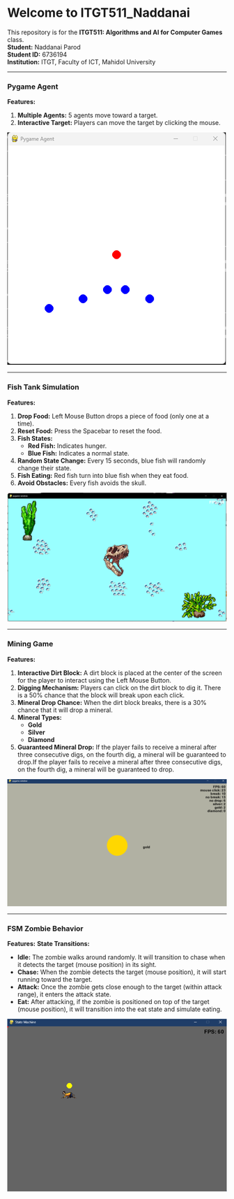 # Welcome to ITGT511_Naddanai

This repository is for the **ITGT511: Algorithms and AI for Computer Games** class.  
**Student:** Naddanai Parod  
**Student ID:** 6736194  
**Institution:** ITGT, Faculty of ICT, Mahidol University

---

### Pygame Agent
**Features:**
1. **Multiple Agents:** 5 agents move toward a target.
2. **Interactive Target:** Players can move the target by clicking the mouse.

![Pygame Agent](https://github.com/naddanai55/ITGT511_Naddanai/blob/main/Pic/Pygame%20Agent.png)

---

### Fish Tank Simulation
**Features:**
1. **Drop Food:** Left Mouse Button drops a piece of food (only one at a time).
2. **Reset Food:** Press the Spacebar to reset the food.
3. **Fish States:**
   - **Red Fish:** Indicates hunger.
   - **Blue Fish:** Indicates a normal state.
4. **Random State Change:** Every 15 seconds, blue fish will randomly change their state.
5. **Fish Eating:** Red fish turn into blue fish when they eat food.
6. **Avoid Obstacles:** Every fish avoids the skull.

![Fish Tank](https://github.com/naddanai55/ITGT511_Naddanai/blob/main/Pic/fish%20tank.png)

---
### Mining Game
**Features:**
1. **Interactive Dirt Block:** A dirt block is placed at the center of the screen for the player to interact using the Left Mouse Button.
2. **Digging Mechanism:** Players can click on the dirt block to dig it. There is a 50% chance that the block will break upon each click.
3. **Mineral Drop Chance:** When the dirt block breaks, there is a 30% chance that it will drop a mineral.
4. **Mineral Types:** 
   - **Gold**
   - **Silver**
   - **Diamond**
5. **Guaranteed Mineral Drop:** If the player fails to receive a mineral after three consecutive digs, on the fourth dig, a mineral will be guaranteed to drop.If the player fails to receive a mineral after three consecutive digs, on the fourth dig, a mineral will be guaranteed to drop.

![Fish Tank](https://github.com/naddanai55/ITGT511_Naddanai/blob/main/Pic/mining_game.png)

---
### FSM Zombie Behavior
**Features:**
**State Transitions:**
 - **Idle:** The zombie walks around randomly. It will transition to chase when it detects the target (mouse position) in its sight.
 - **Chase:** When the zombie detects the target (mouse position), it will start running toward the target.
 - **Attack:** Once the zombie gets close enough to the target (within attack range), it enters the attack state.
 - **Eat:** After attacking, if the zombie is positioned on top of the target (mouse position), it will transition into the eat state and simulate eating.

![Fish Tank](https://github.com/naddanai55/ITGT511_Naddanai/blob/main/Pic/fsm%20pic.png)

